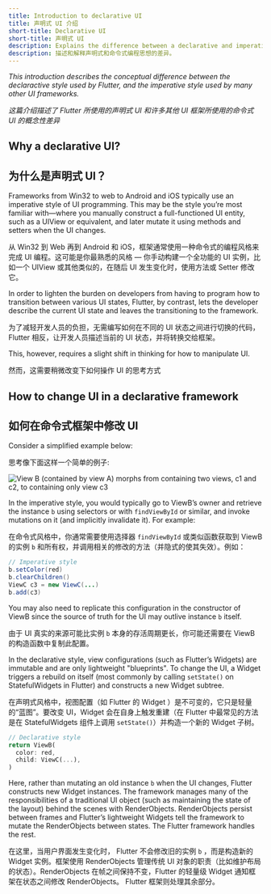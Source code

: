 ```yaml
---
title: Introduction to declarative UI
title: 声明式 UI 介绍
short-title: Declarative UI
short-title: 声明式 UI
description: Explains the difference between a declarative and imperative programming style.
description: 描述和解释声明式和命令式编程思想的差异。
---
```


_This introduction describes the conceptual difference between the
declaractive style used by Flutter, and the imperative style used by
many other UI frameworks._

_这篇介绍描述了 Flutter 所使用的声明式 UI 和许多其他 UI 框架所使用的命令式 UI 的概念性差异_

## Why a declarative UI?
## 为什么是声明式 UI？

Frameworks from Win32 to web to Android and iOS typically use an imperative
style of UI programming. This may be the style you’re most familiar
with&mdash;where you manually construct a full-functioned UI entity,
such as a UIView or equivalent, and later mutate it using methods and
setters when the UI changes.

从 Win32 到 Web 再到 Android 和 iOS，框架通常使用一种命令式的编程风格来完成 UI 编程。这可能是你最熟悉的风格 &mdash; 
你手动构建一个全功能的 UI 实例，比如一个 UIView 或其他类似的，在随后 UI 发生变化时，使用方法或 Setter 修改它。

In order to lighten the burden on developers from having to program how to
transition between various UI states, Flutter, by contrast,
lets the developer describe the current UI state and leaves the
transitioning to the framework.

为了减轻开发人员的负担，无需编写如何在不同的 UI 状态之间进行切换的代码，Flutter 相反，让开发人员描述当前的 UI 状态，并将转换交给框架。

This, however, requires a slight shift in thinking for how to manipulate UI.

然而，这需要稍微改变下如何操作 UI 的思考方式

## How to change UI in a declarative framework
## 如何在命令式框架中修改 UI

Consider a simplified example below:

思考像下面这样一个简单的例子:

<img src="/images/declarativeUIchanges.png" alt="View B (contained by view A) morphs from containing two views, c1 and c2, to containing only view c3">

In the imperative style, you would typically go to ViewB’s owner
and retrieve the instance `b` using selectors or with `findViewById` or similar,
and invoke mutations on it (and implicitly invalidate it). For example:

在命令式风格中，你通常需要使用选择器 `findViewById` 或类似函数获取到 ViewB 的实例 `b` 和所有权，并调用相关的修改的方法（并隐式的使其失效）。例如：

```java
// Imperative style
b.setColor(red)
b.clearChildren()
ViewC c3 = new ViewC(...)
b.add(c3)
```

You may also need to replicate this configuration in the constructor of
ViewB since the source of truth for the UI may outlive instance `b` itself.

由于 UI 真实的来源可能比实例 `b` 本身的存活周期更长，你可能还需要在 ViewB 的构造函数中复制此配置。

In the declarative style, view configurations (such as Flutter’s Widgets)
are immutable and are only lightweight "blueprints". To change the UI,
a Widget triggers a rebuild on itself (most commonly by calling `setState()`
on StatefulWidgets in Flutter) and constructs a new Widget subtree.

在声明式风格中，视图配置（如 Flutter 的 Widget ）是不可变的，它只是轻量的“蓝图”。要改变 UI，Widget 会在自身上触发重建（在 Flutter 中最常见的方法是在 StatefulWidgets 组件上调用 `setState()`）并构造一个新的 Widget 子树。


<!-- skip -->
```dart
// Declarative style
return ViewB(
  color: red,
  child: ViewC(...),
)
```

Here, rather than mutating an old instance `b` when the UI changes,
Flutter constructs new Widget instances. The framework manages many of the
responsibilities of a traditional UI object (such as maintaining the
state of the layout) behind the scenes with RenderObjects.
RenderObjects persist between frames and Flutter’s lightweight Widgets
tell the framework to mutate the RenderObjects between states.
The Flutter framework handles the rest.

在这里，当用户界面发生变化时， Flutter 不会修改旧的实例 `b` ，而是构造新的 Widget 实例。框架使用 RenderObjects 管理传统 UI 对象的职责（比如维护布局的状态）。RenderObjects 在帧之间保持不变，Flutter 的轻量级 Widget 通知框架在状态之间修改 RenderObjects。 Flutter 框架则处理其余部分。
